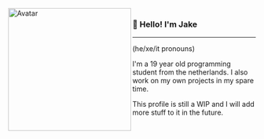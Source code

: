 <img align="left" alt="Avatar" width="250" src="https://user-images.githubusercontent.com/72747870/172063346-4ed7f4af-31da-4079-b353-cbc6575ff540.png">

### 🧪 Hello! I'm Jake
-----
(he/xe/it pronouns)

I'm a 19 year old programming student from the netherlands. I also work on my own projects in my spare time.

This profile is still a WIP and I will add more stuff to it in the future.
